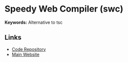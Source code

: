 # Speedy Web Compiler (swc)

**Keywords:** Alternative to tsc

## Links

- [Code Repository](https://github.com/swc-project/swc)
- [Main Website](https://swc.rs/)

<!--
##

```sh
cat << EOF > ./.swcrc
{
  "module": {
    "type": "commonjs"
  },
  "env": {
    "targets": {
      "node": "12.13.0"
    }
  }
}
EOF
``` -->

